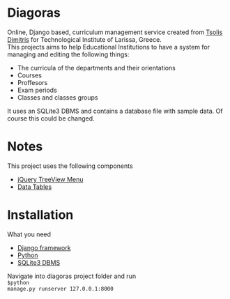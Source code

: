 Diagoras
========

Online, Django based, curriculum management service created from [Tsolis Dimitris](dimitristls@gmail.com) for Technological Institute of Larissa, Greece.
<br />
This projects aims to help Educational Institutions to have a system for managing and editing the following things:
- The curricula of the departments and their orientations
- Courses
- Proffesors
- Exam periods
- Classes and classes groups

It uses an SQLite3 DBMS and contains a database file with sample data. Of course this could be changed.


Notes
========

This project uses the following components
- [jQuery TreeView Menu](http://www.dynamicdrive.com/dynamicindex1/treeview/)
- [Data Tables](http://datatables.net/)

Installation
========
What you need
- [Django framework](https://www.djangoproject.com/)
- [Python](http://www.python.org/)
- [SQLite3 DBMS](http://www.sqlite.org/)

Navigate into diagoras project folder and run<br />
<code>$python manage.py runserver 127.0.0.1:8000</code>